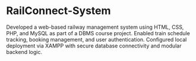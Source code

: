 # RailConnect-System
Developed a web-based railway management system using HTML, CSS, PHP, and MySQL as part of a DBMS course project. Enabled train schedule tracking, booking management, and user authentication. Configured local deployment via XAMPP with secure database connectivity and modular backend logic.

